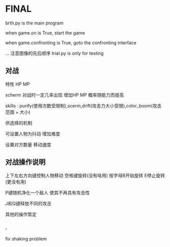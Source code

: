 # FINAL

brth.py is the main program 

when game.on is True, start the game 

when game.confronting is True, goto the confronting interface 

...
注意图像的先后顺序 
trial.py is only for testing 

## 对战

特性 HP MP 

scherm 对战时一定几率出现 增加HP MP 概率随能力而提高

skills : purify(使用次数受限制),scerm,drift(攻击力大小受限),color_boom(攻击范围 + 大小)

供选择的机制 

可设置人物为抖动 增加难度 

设置对方数量 移动速度 

## 对战操作说明

上下左右方向键控制人物移动 空格键旋转(没有啥用) 按字母B开始旋转 E停止旋转(更没有用)

P键随机净化一个敌人 使其不再具有攻击性 

J和Q键释放不同的攻击  

其他的操作暂定

### .

fix shaking problem 

